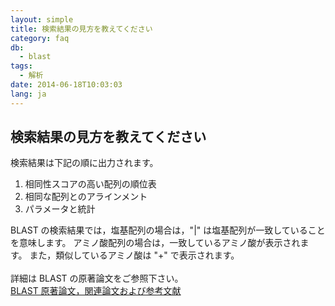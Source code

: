 ```yaml
---
layout: simple
title: 検索結果の見方を教えてください
category: faq
db:
  - blast
tags: 
  - 解析
date: 2014-06-18T10:03:03
lang: ja
---
```


## 検索結果の見方を教えてください

検索結果は下記の順に出力されます。
<ol>
  <li>相同性スコアの高い配列の順位表</li>
  <li>相同な配列とのアラインメント</li>
  <li>パラメータと統計</li>
</ol>BLAST の検索結果では，塩基配列の場合は，"|" は塩基配列が一致していることを意味します。 アミノ酸配列の場合は，一致しているアミノ酸が表示されます。 また，類似しているアミノ酸は "+" で表示されます。 <br><br>詳細は BLAST の原著論文をご参照下さい。<br><a href="/services/blast.html#reference">BLAST 原著論文，関連論文および参考文献</a>
